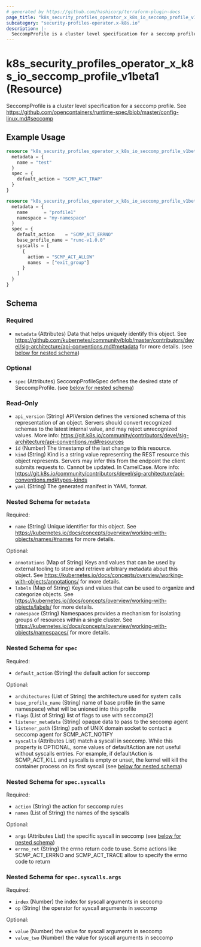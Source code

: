 ```yaml
---
# generated by https://github.com/hashicorp/terraform-plugin-docs
page_title: "k8s_security_profiles_operator_x_k8s_io_seccomp_profile_v1beta1 Resource - terraform-provider-k8s"
subcategory: "security-profiles-operator.x-k8s.io"
description: |-
  SeccompProfile is a cluster level specification for a seccomp profile. See https://github.com/opencontainers/runtime-spec/blob/master/config-linux.md#seccomp
---
```


# k8s_security_profiles_operator_x_k8s_io_seccomp_profile_v1beta1 (Resource)

SeccompProfile is a cluster level specification for a seccomp profile. See https://github.com/opencontainers/runtime-spec/blob/master/config-linux.md#seccomp

## Example Usage

```terraform
resource "k8s_security_profiles_operator_x_k8s_io_seccomp_profile_v1beta1" "minimal" {
  metadata = {
    name = "test"
  }
  spec = {
    default_action = "SCMP_ACT_TRAP"
  }
}

resource "k8s_security_profiles_operator_x_k8s_io_seccomp_profile_v1beta1" "example" {
  metadata = {
    name      = "profile1"
    namespace = "my-namespace"
  }
  spec = {
    default_action    = "SCMP_ACT_ERRNO"
    base_profile_name = "runc-v1.0.0"
    syscalls = [
      {
        action = "SCMP_ACT_ALLOW"
        names  = ["exit_group"]
      }
    ]
  }
}
```

<!-- schema generated by tfplugindocs -->
## Schema

### Required

- `metadata` (Attributes) Data that helps uniquely identify this object. See https://github.com/kubernetes/community/blob/master/contributors/devel/sig-architecture/api-conventions.md#metadata for more details. (see [below for nested schema](#nestedatt--metadata))

### Optional

- `spec` (Attributes) SeccompProfileSpec defines the desired state of SeccompProfile. (see [below for nested schema](#nestedatt--spec))

### Read-Only

- `api_version` (String) APIVersion defines the versioned schema of this representation of an object. Servers should convert recognized schemas to the latest internal value, and may reject unrecognized values. More info: https://git.k8s.io/community/contributors/devel/sig-architecture/api-conventions.md#resources
- `id` (Number) The timestamp of the last change to this resource.
- `kind` (String) Kind is a string value representing the REST resource this object represents. Servers may infer this from the endpoint the client submits requests to. Cannot be updated. In CamelCase. More info: https://git.k8s.io/community/contributors/devel/sig-architecture/api-conventions.md#types-kinds
- `yaml` (String) The generated manifest in YAML format.

<a id="nestedatt--metadata"></a>
### Nested Schema for `metadata`

Required:

- `name` (String) Unique identifier for this object. See https://kubernetes.io/docs/concepts/overview/working-with-objects/names/#names for more details.

Optional:

- `annotations` (Map of String) Keys and values that can be used by external tooling to store and retrieve arbitrary metadata about this object. See https://kubernetes.io/docs/concepts/overview/working-with-objects/annotations/ for more details.
- `labels` (Map of String) Keys and values that can be used to organize and categorize objects. See https://kubernetes.io/docs/concepts/overview/working-with-objects/labels/ for more details.
- `namespace` (String) Namespaces provides a mechanism for isolating groups of resources within a single cluster. See https://kubernetes.io/docs/concepts/overview/working-with-objects/namespaces/ for more details.


<a id="nestedatt--spec"></a>
### Nested Schema for `spec`

Required:

- `default_action` (String) the default action for seccomp

Optional:

- `architectures` (List of String) the architecture used for system calls
- `base_profile_name` (String) name of base profile (in the same namespace) what will be unioned into this profile
- `flags` (List of String) list of flags to use with seccomp(2)
- `listener_metadata` (String) opaque data to pass to the seccomp agent
- `listener_path` (String) path of UNIX domain socket to contact a seccomp agent for SCMP_ACT_NOTIFY
- `syscalls` (Attributes List) match a syscall in seccomp. While this property is OPTIONAL, some values of defaultAction are not useful without syscalls entries. For example, if defaultAction is SCMP_ACT_KILL and syscalls is empty or unset, the kernel will kill the container process on its first syscall (see [below for nested schema](#nestedatt--spec--syscalls))

<a id="nestedatt--spec--syscalls"></a>
### Nested Schema for `spec.syscalls`

Required:

- `action` (String) the action for seccomp rules
- `names` (List of String) the names of the syscalls

Optional:

- `args` (Attributes List) the specific syscall in seccomp (see [below for nested schema](#nestedatt--spec--syscalls--args))
- `errno_ret` (String) the errno return code to use. Some actions like SCMP_ACT_ERRNO and SCMP_ACT_TRACE allow to specify the errno code to return

<a id="nestedatt--spec--syscalls--args"></a>
### Nested Schema for `spec.syscalls.args`

Required:

- `index` (Number) the index for syscall arguments in seccomp
- `op` (String) the operator for syscall arguments in seccomp

Optional:

- `value` (Number) the value for syscall arguments in seccomp
- `value_two` (Number) the value for syscall arguments in seccomp


